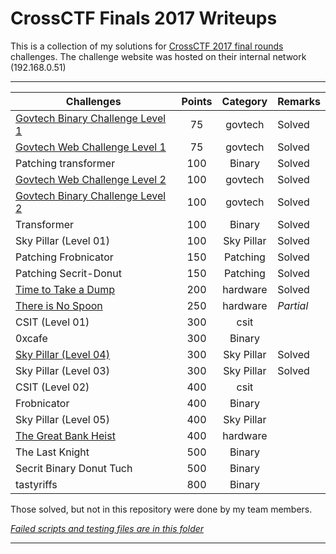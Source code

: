 # CrossCTF Finals 2017 Writeups

This is a collection of my solutions for [CrossCTF 2017 final rounds][XCTF] challenges.
The challenge website was hosted on their internal network (192.168.0.51)

---

Challenges                          | Points | Category     | Remarks
------------------------------------|:------:|:------------:| ---
[Govtech Binary Challenge Level 1]  |   75   |  govtech     |   Solved
[Govtech Web Challenge Level 1]     |   75   |  govtech     |   Solved
Patching transformer                |   100  |  Binary      |   Solved
[Govtech Web Challenge Level 2]     |   100  |  govtech     |   Solved
[Govtech Binary Challenge Level 2]  |   100  |  govtech     |   Solved
Transformer                         |   100  |  Binary      |   Solved
Sky Pillar (Level 01)               |   100  |  Sky Pillar  |   Solved
Patching Frobnicator                |   150  |  Patching    |   Solved
Patching Secrit-Donut               |   150  |  Patching    |   Solved
[Time to Take a Dump]               |   200  |  hardware    |   Solved
[There is No Spoon]                 |   250  |  hardware    |   *Partial*
CSIT (Level 01)                     |   300  |  csit        |   
0xcafe                              |   300  |  Binary      |   
[Sky Pillar (Level 04)]             |   300  |  Sky Pillar  |   Solved
Sky Pillar (Level 03)               |   300  |  Sky Pillar  |   Solved
CSIT (Level 02)                     |   400  |  csit        |   
Frobnicator                         |   400  |  Binary      |   
Sky Pillar (Level 05)               |   400  |  Sky Pillar  |   
[The Great Bank Heist]              |   400  |  hardware    |   
The Last Knight                     |   500  |  Binary      |   
Secrit Binary Donut Tuch            |   500  |  Binary      |   
tastyriffs                          |   800  |  Binary      |   

 Those solved, but not in this repository were done by my team members.

*[Failed scripts and testing files are in this folder](./Failed/)*


[Govtech Binary Challenge Level 1]: ./Solved/Govtech_Binary_Challenge_Level_1-govtech_75
[Govtech Binary Challenge Level 2]: ./Solved/Govtech_Binary_Challenge_Level_2-govtech_100
[Govtech Web Challenge Level 1]: ./Solved/Govtech_Web_Challenge_Level_1-govtech_75
[Govtech Web Challenge Level 2]: ./Solved/Govtech_Web_Challenge_Level_2-govtech_100
[Sky Pillar (Level 04)]: ./Solved/Sky_Pillar_Level_04-sky_pillar_300
[Time to Take a Dump]: ./Solved/Time_to_Take_a_Dump-hardware_200
[There is No Spoon]: ./Failed/There_is_No_Spoon-hardware_250
[XCTF]: http://crossctf.com/
[The Great Bank Heist]: ./Failed/The_Great_Bank_Heist-hardware_400

---